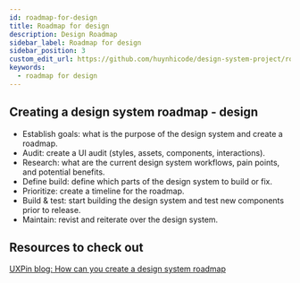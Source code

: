 ```yaml
---
id: roadmap-for-design
title: Roadmap for design
description: Design Roadmap
sidebar_label: Roadmap for design
sidebar_position: 3
custom_edit_url: https://github.com/huynhicode/design-system-project/roadmap-for-design.md
keywords:
  - roadmap for design
---
```


## Creating a design system roadmap - design

- Establish goals: what is the purpose of the design system and create a roadmap.
- Audit: create a UI audit (styles, assets, components, interactions).
- Research: what are the current design system workflows, pain points, and potential benefits.
- Define build: define which parts of the design system to build or fix.
- Prioritize: create a timeline for the roadmap.
- Build & test: start building the design system and test new components prior to release.
- Maintain: revist and reiterate over the design system.

## Resources to check out

[UXPin blog: How can you create a design system roadmap](https://www.uxpin.com/studio/blog/design-system-rodmap/)
